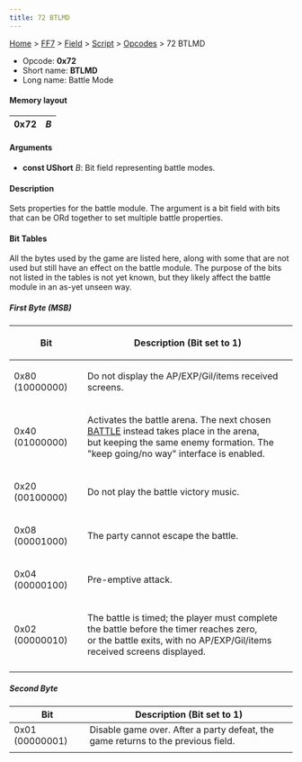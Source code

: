 ```yaml
---
title: 72 BTLMD
---
```


[Home](Main%20Page.md) > [FF7](FF7.md) > [Field](FF7/Field.md) > [Script](FF7/Field/Script.md) > [Opcodes](FF7/Field/Script/Opcodes.md) > 72 BTLMD

-   Opcode: **0x72**
-   Short name: **BTLMD**
-   Long name: Battle Mode

#### Memory layout

| 0x72 | *B* |
|------|-----|

#### Arguments

-   **const UShort** *B*: Bit field representing battle modes.

#### Description

Sets properties for the battle module. The argument is a bit field with
bits that can be ORd together to set multiple battle properties.

#### Bit Tables

All the bytes used by the game are listed here, along with some that are
not used but still have an effect on the battle module. The purpose of
the bits not listed in the tables is not yet known, but they likely
affect the battle module in an as-yet unseen way.

##### First Byte (MSB)

<table>
<thead>
<tr class="header">
<th><p>Bit</p></th>
<th><p>Description (Bit set to 1)</p></th>
</tr>
</thead>
<tbody>
<tr class="odd">
<td><p>0x80 (10000000)</p></td>
<td><p>Do not display the AP/EXP/Gil/items received screens.</p></td>
</tr>
<tr class="even">
<td><p>0x40 (01000000)</p></td>
<td><p>Activates the battle arena. The next chosen <a href="70%20BATTLE.md" title="wikilink">BATTLE</a> instead takes place in the arena,<br />
but keeping the same enemy formation. The "keep going/no way" interface is enabled.</p></td>
</tr>
<tr class="odd">
<td><p>0x20 (00100000)</p></td>
<td><p>Do not play the battle victory music.</p></td>
</tr>
<tr class="even">
<td><p>0x08 (00001000)</p></td>
<td><p>The party cannot escape the battle.</p></td>
</tr>
<tr class="odd">
<td><p>0x04 (00000100)</p></td>
<td><p>Pre-emptive attack.</p></td>
</tr>
<tr class="even">
<td><p>0x02 (00000010)</p></td>
<td><p>The battle is timed; the player must complete the battle before the timer reaches zero,<br />
or the battle exits, with no AP/EXP/Gil/items received screens displayed.</p></td>
</tr>
<tr class="odd">
<td></td>
<td></td>
</tr>
</tbody>
</table>

##### Second Byte

| Bit             | Description (Bit set to 1)                                                       |
|-----------------|----------------------------------------------------------------------------------|
| 0x01 (00000001) | Disable game over. After a party defeat, the game returns to the previous field. |
|                 |                                                                                  |
